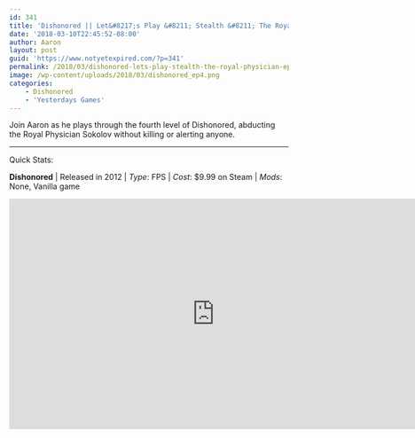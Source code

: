 ```yaml
---
id: 341
title: 'Dishonored || Let&#8217;s Play &#8211; Stealth &#8211; The Royal Physician &#8211; EP04'
date: '2018-03-10T22:45:52-08:00'
author: Aaron
layout: post
guid: 'https://www.notyetexpired.com/?p=341'
permalink: /2018/03/dishonored-lets-play-stealth-the-royal-physician-ep04/
image: /wp-content/uploads/2018/03/dishonored_ep4.png
categories:
    - Dishonored
    - 'Yesterdays Games'
---
```


Join Aaron as he plays through the fourth level of Dishonored, abducting the Royal Physician Sokolov without killing or alerting anyone.

- - - - - -

Quick Stats:

**Dishonored** | Released in 2012 | *Type*: FPS | *Cost*: $9.99 on Steam | *Mods*: None, Vanilla game

  
<iframe allowfullscreen="allowfullscreen" frameborder="0" height="416" loading="lazy" src="https://www.youtube.com/embed/Irn4ONTbsQ8" width="740"></iframe>